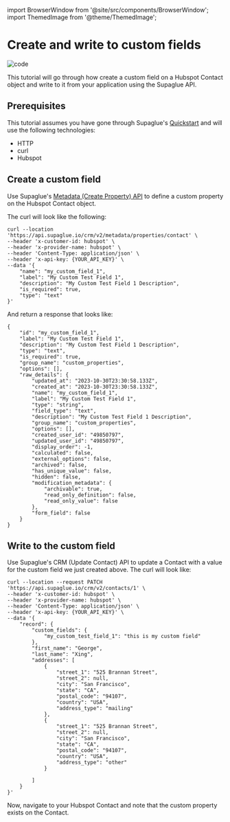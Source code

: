 import BrowserWindow from '@site/src/components/BrowserWindow';
import ThemedImage from '@theme/ThemedImage';

# Create and write to custom fields

![code](https://img.shields.io/badge/Platform%20Tutorial-0000a5)

This tutorial will go through how create a custom field on a Hubspot Contact object and write to it from your application using the Supaglue API.

## Prerequisites

This tutorial assumes you have gone through Supaglue's [Quickstart](../quickstart) and will use the following technologies:

- HTTP
- curl
- Hubspot

## Create a custom field

Use Supaglue's [Metadata (Create Property) API](https://docs.supaglue.com/api/v2/crm/create-property) to define a custom property on the Hubspot Contact object.

The curl will look like the following:

```curl
curl --location 'https://api.supaglue.io/crm/v2/metadata/properties/contact' \
--header 'x-customer-id: hubspot' \
--header 'x-provider-name: hubspot' \
--header 'Content-Type: application/json' \
--header 'x-api-key: {YOUR_API_KEY}' \
--data '{
    "name": "my_custom_field_1",
    "label": "My Custom Test Field 1",
    "description": "My Custom Test Field 1 Description",
    "is_required": true,
    "type": "text"
}'
```

And return a response that looks like:

```curl
{
    "id": "my_custom_field_1",
    "label": "My Custom Test Field 1",
    "description": "My Custom Test Field 1 Description",
    "type": "text",
    "is_required": true,
    "group_name": "custom_properties",
    "options": [],
    "raw_details": {
        "updated_at": "2023-10-30T23:30:58.133Z",
        "created_at": "2023-10-30T23:30:58.133Z",
        "name": "my_custom_field_1",
        "label": "My Custom Test Field 1",
        "type": "string",
        "field_type": "text",
        "description": "My Custom Test Field 1 Description",
        "group_name": "custom_properties",
        "options": [],
        "created_user_id": "49850797",
        "updated_user_id": "49850797",
        "display_order": -1,
        "calculated": false,
        "external_options": false,
        "archived": false,
        "has_unique_value": false,
        "hidden": false,
        "modification_metadata": {
            "archivable": true,
            "read_only_definition": false,
            "read_only_value": false
        },
        "form_field": false
    }
}
```

## Write to the custom field

Use Supaglue's CRM (Update Contact) API to update a Contact with a value for the custom field we just created above. The curl will look like:

```curl
curl --location --request PATCH 'https://api.supaglue.io/crm/v2/contacts/1' \
--header 'x-customer-id: hubspot' \
--header 'x-provider-name: hubspot' \
--header 'Content-Type: application/json' \
--header 'x-api-key: {YOUR_API_KEY}' \
--data '{
    "record": {
        "custom_fields": {
            "my_custom_test_field_1": "this is my custom field"
        },
        "first_name": "George",
        "last_name": "Xing",
        "addresses": [
            {
                "street_1": "525 Brannan Street",
                "street_2": null,
                "city": "San Francisco",
                "state": "CA",
                "postal_code": "94107",
                "country": "USA",
                "address_type": "mailing"
            },
            {
                "street_1": "525 Brannan Street",
                "street_2": null,
                "city": "San Francisco",
                "state": "CA",
                "postal_code": "94107",
                "country": "USA",
                "address_type": "other"
            }

        ]
    }
}'
```

Now, navigate to your Hubspot Contact and note that the custom property exists on the Contact.
